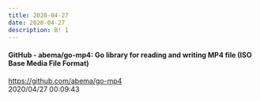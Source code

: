```yaml
---
title: 2020-04-27
date: 2020-04-27
description: B! 1
---
```


#### GitHub - abema/go-mp4: Go library for reading and writing MP4 file (ISO Base Media File Format)
https://github.com/abema/go-mp4<br>
2020/04/27 00:09:43<br>


